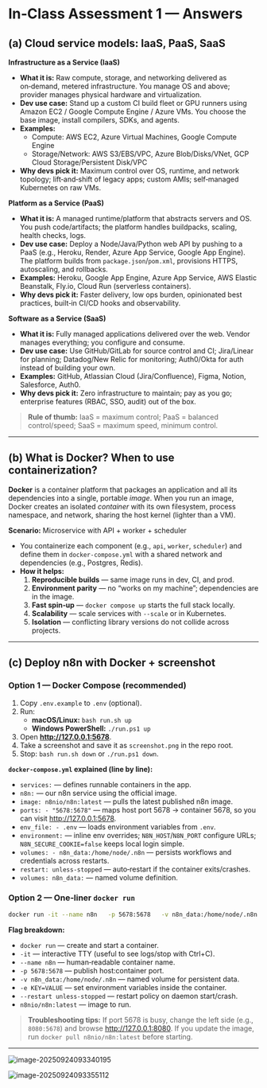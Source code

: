 # In‑Class Assessment 1 — Answers

## (a) Cloud service models: IaaS, PaaS, SaaS

**Infrastructure as a Service (IaaS)**  
- **What it is:** Raw compute, storage, and networking delivered as on‑demand, metered infrastructure. You manage OS and above; provider manages physical hardware and virtualization.  
- **Dev use case:** Stand up a custom CI build fleet or GPU runners using Amazon EC2 / Google Compute Engine / Azure VMs. You choose the base image, install compilers, SDKs, and agents.  
- **Examples:**  
  - Compute: AWS EC2, Azure Virtual Machines, Google Compute Engine  
  - Storage/Network: AWS S3/EBS/VPC, Azure Blob/Disks/VNet, GCP Cloud Storage/Persistent Disk/VPC  
- **Why devs pick it:** Maximum control over OS, runtime, and network topology; lift‑and‑shift of legacy apps; custom AMIs; self‑managed Kubernetes on raw VMs.

**Platform as a Service (PaaS)**  
- **What it is:** A managed runtime/platform that abstracts servers and OS. You push code/artifacts; the platform handles buildpacks, scaling, health checks, logs.  
- **Dev use case:** Deploy a Node/Java/Python web API by pushing to a PaaS (e.g., Heroku, Render, Azure App Service, Google App Engine). The platform builds from `package.json`/`pom.xml`, provisions HTTPS, autoscaling, and rollbacks.  
- **Examples:** Heroku, Google App Engine, Azure App Service, AWS Elastic Beanstalk, Fly.io, Cloud Run (serverless containers).  
- **Why devs pick it:** Faster delivery, low ops burden, opinionated best practices, built‑in CI/CD hooks and observability.

**Software as a Service (SaaS)**  
- **What it is:** Fully managed applications delivered over the web. Vendor manages everything; you configure and consume.  
- **Dev use case:** Use GitHub/GitLab for source control and CI; Jira/Linear for planning; Datadog/New Relic for monitoring; Auth0/Okta for auth instead of building your own.  
- **Examples:** GitHub, Atlassian Cloud (Jira/Confluence), Figma, Notion, Salesforce, Auth0.  
- **Why devs pick it:** Zero infrastructure to maintain; pay as you go; enterprise features (RBAC, SSO, audit) out of the box.

> **Rule of thumb:** IaaS = maximum control; PaaS = balanced control/speed; SaaS = maximum speed, minimum control.

---

## (b) What is Docker? When to use containerization?

**Docker** is a container platform that packages an application and all its dependencies into a single, portable *image*. When you run an image, Docker creates an isolated *container* with its own filesystem, process namespace, and network, sharing the host kernel (lighter than a VM).

**Scenario:** Microservice with API + worker + scheduler  
- You containerize each component (e.g., `api`, `worker`, `scheduler`) and define them in `docker-compose.yml` with a shared network and dependencies (e.g., Postgres, Redis).  
- **How it helps:**  
  1. **Reproducible builds** — same image runs in dev, CI, and prod.  
  2. **Environment parity** — no “works on my machine”; dependencies are in the image.  
  3. **Fast spin‑up** — `docker compose up` starts the full stack locally.  
  4. **Scalability** — scale services with `--scale` or in Kubernetes.  
  5. **Isolation** — conflicting library versions do not collide across projects.

---

## (c) Deploy n8n with Docker + screenshot

### Option 1 — Docker Compose (recommended)

1. Copy `.env.example` to `.env` (optional).  
2. Run:  
   - **macOS/Linux:** `bash run.sh up`  
   - **Windows PowerShell:** `./run.ps1 up`  
3. Open **http://127.0.0.1:5678**.  
4. Take a screenshot and save it as `screenshot.png` in the repo root.  
5. Stop: `bash run.sh down` or `./run.ps1 down`.

**`docker-compose.yml` explained (line by line):**  
- `services:` — defines runnable containers in the app.  
- `n8n:` — our n8n service using the official image.  
- `image: n8nio/n8n:latest` — pulls the latest published n8n image.  
- `ports: - "5678:5678"` — maps host port 5678 → container 5678, so you can visit http://127.0.0.1:5678.  
- `env_file: - .env` — loads environment variables from `.env`.  
- `environment:` — inline env overrides; `N8N_HOST`/`N8N_PORT` configure URLs; `N8N_SECURE_COOKIE=false` keeps local login simple.  
- `volumes: - n8n_data:/home/node/.n8n` — persists workflows and credentials across restarts.  
- `restart: unless-stopped` — auto‑restart if the container exits/crashes.  
- `volumes: n8n_data:` — named volume definition.

### Option 2 — One‑liner `docker run`

```bash
docker run -it --name n8n   -p 5678:5678   -v n8n_data:/home/node/.n8n   -e N8N_HOST=127.0.0.1   -e N8N_PORT=5678   -e N8N_SECURE_COOKIE=false   --restart unless-stopped   n8nio/n8n:latest
```

**Flag breakdown:**  
- `docker run` — create and start a container.  
- `-it` — interactive TTY (useful to see logs/stop with Ctrl+C).  
- `--name n8n` — human‑readable container name.  
- `-p 5678:5678` — publish host:container port.  
- `-v n8n_data:/home/node/.n8n` — named volume for persistent data.  
- `-e KEY=VALUE` — set environment variables inside the container.  
- `--restart unless-stopped` — restart policy on daemon start/crash.  
- `n8nio/n8n:latest` — image to run.

> **Troubleshooting tips:** If port 5678 is busy, change the left side (e.g., `8080:5678`) and browse http://127.0.0.1:8080. If you update the image, run `docker pull n8nio/n8n:latest` before starting.

---

![image-20250924093340195](C:\Users\杜熙蕾\AppData\Roaming\Typora\typora-user-images\image-20250924093340195.png)

![image-20250924093355112](C:\Users\杜熙蕾\AppData\Roaming\Typora\typora-user-images\image-20250924093355112.png)
